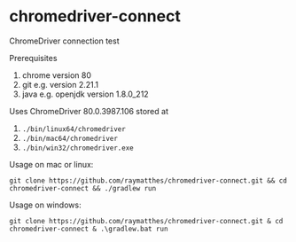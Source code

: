 # chromedriver-connect
ChromeDriver connection test

Prerequisites
1. chrome version 80
2. git e.g. version 2.21.1
3. java e.g. openjdk version 1.8.0_212 

Uses ChromeDriver 80.0.3987.106 stored at
1. `./bin/linux64/chromedriver`
1. `./bin/mac64/chromedriver`
1. `./bin/win32/chromedriver.exe`

Usage on mac or linux:

```
git clone https://github.com/raymatthes/chromedriver-connect.git && cd chromedriver-connect && ./gradlew run
```

Usage on windows:
```
git clone https://github.com/raymatthes/chromedriver-connect.git & cd chromedriver-connect & .\gradlew.bat run
```           
